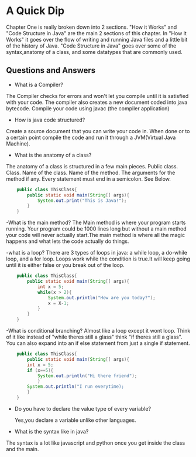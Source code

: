 # A Quick Dip

Chapter One is really broken down into 2 sections. "How it Works" and "Code Structure in Java"
are the main 2 sections of this chapter. In "How it Works" it goes over the flow of writing and running Java files and a little bit of the history of Java. "Code Structure in Java" goes over some of the syntax,anatomy of a class, and some datatypes that are commonly used.

## Questions and Answers

- What is a Compiler?

The Compiler checks for errors and won't let you compile until it is satisfied with your code. The compiler also creates a new document coded into java bytecode. Compile your code using javac (the compiler application)

- How is java code structured?

Create a source document that you can write your code in. When done or to a certain point compile the code and run it through a JVM(Virtual Java Machine).

- What is the anatomy of a class?

The anatomy of a class is structured in a few main pieces. Public class. Class. Name of the class. Name of the method. The arguments for the method if any. Every statement must end in a semicolon. See Below.

```java
    public class ThisClass{
    	public static void main(String[] args){
    		System.out.print("This is Java!");
    	}
    }
```

-What is the main method?
The Main method is where your program starts running. Your program could be 1000 lines long but without a main method your code will never actually start.The main method is where all the magic happens and what lets the code actually do things.

-what is a loop?
There are 3 types of loops in java: a while loop, a do-while loop, and a for loop. Loops work while the condition is true.It will keep going until it is either false or you break out of the loop.

```java
    public class ThisClass{
    	public static void main(String[] args){
            int x = 5;
    		while(x > 2){
                System.out.println("How are you today?");
                x = X-1;
            }
    	}
    }
```

-What is conditional branching?
Almost like a loop except it wont loop. Think of it like instead of "while theres still a glass" think "if theres still a glass". You can also expand into an if else statement from just a single if statement.

```java
    public class ThisClass{
    	public static void main(String[] args){
        int x = 5;
        if (x==5){
            System.out.println("Hi there friend");
            }
        System.out.println("I run everytime);
    	}
    }
```

- Do you have to declare the value type of every variable?

  Yes,you declare a variable unlike other languages.

- What is the syntax like in java?

The syntax is a lot like javascript and python once you get inside the class and the main.
